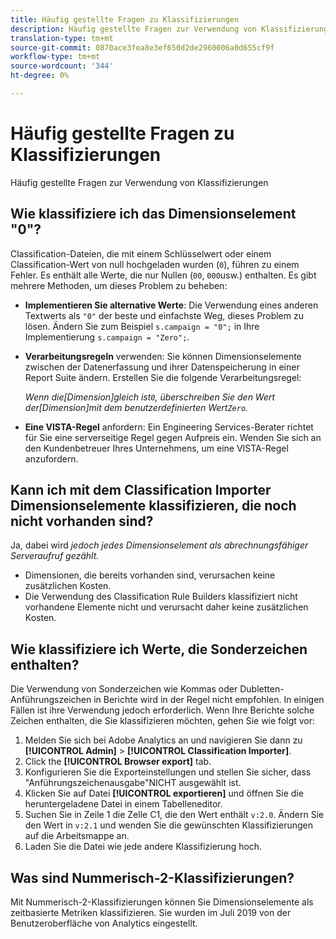 ```yaml
---
title: Häufig gestellte Fragen zu Klassifizierungen
description: Häufig gestellte Fragen zur Verwendung von Klassifizierungen
translation-type: tm+mt
source-git-commit: 0870ace3fea8e3ef650d2de2960006a0d655cf9f
workflow-type: tm+mt
source-wordcount: '344'
ht-degree: 0%

---
```



# Häufig gestellte Fragen zu Klassifizierungen

Häufig gestellte Fragen zur Verwendung von Klassifizierungen

## Wie klassifiziere ich das Dimensionselement &quot;0&quot;?

Classification-Dateien, die mit einem Schlüsselwert oder einem Classification-Wert von null hochgeladen wurden (`0`), führen zu einem Fehler. Es enthält alle Werte, die nur Nullen (`00`, `000`usw.) enthalten. Es gibt mehrere Methoden, um dieses Problem zu beheben:

* **Implementieren Sie alternative Werte**: Die Verwendung eines anderen Textwerts als `"0"` der beste und einfachste Weg, dieses Problem zu lösen. Ändern Sie zum Beispiel `s.campaign = "0";` in Ihre Implementierung `s.campaign = "Zero";`.

* **Verarbeitungsregeln** verwenden: Sie können Dimensionselemente zwischen der Datenerfassung und ihrer Datenspeicherung in einer Report Suite ändern. Erstellen Sie die folgende Verarbeitungsregel:

   *Wenn die[Dimension]gleich ist`0`, überschreiben Sie den Wert der[Dimension]mit dem benutzerdefinierten Wert`Zero`.*

* **Eine VISTA-Regel** anfordern: Ein Engineering Services-Berater richtet für Sie eine serverseitige Regel gegen Aufpreis ein. Wenden Sie sich an den Kundenbetreuer Ihres Unternehmens, um eine VISTA-Regel anzufordern.

## Kann ich mit dem Classification Importer Dimensionselemente klassifizieren, die noch nicht vorhanden sind?

Ja, dabei wird *jedoch jedes Dimensionselement als abrechnungsfähiger Serveraufruf gezählt.*

* Dimensionen, die bereits vorhanden sind, verursachen keine zusätzlichen Kosten.
* Die Verwendung des Classification Rule Builders klassifiziert nicht vorhandene Elemente nicht und verursacht daher keine zusätzlichen Kosten.

## Wie klassifiziere ich Werte, die Sonderzeichen enthalten?

Die Verwendung von Sonderzeichen wie Kommas oder Dubletten-Anführungszeichen in Berichte wird in der Regel nicht empfohlen. In einigen Fällen ist ihre Verwendung jedoch erforderlich. Wenn Ihre Berichte solche Zeichen enthalten, die Sie klassifizieren möchten, gehen Sie wie folgt vor:

1. Melden Sie sich bei Adobe Analytics an und navigieren Sie dann zu **[!UICONTROL Admin]** > **[!UICONTROL Classification Importer]**.
2. Click the **[!UICONTROL Browser export]** tab.
3. Konfigurieren Sie die Exporteinstellungen und stellen Sie sicher, dass &quot;Anführungszeichenausgabe&quot;NICHT ausgewählt ist.
4. Klicken Sie auf Datei **[!UICONTROL exportieren]** und öffnen Sie die heruntergeladene Datei in einem Tabelleneditor.
5. Suchen Sie in Zeile 1 die Zelle C1, die den Wert enthält `v:2.0`. Ändern Sie den Wert in `v:2.1` und wenden Sie die gewünschten Klassifizierungen auf die Arbeitsmappe an.
6. Laden Sie die Datei wie jede andere Klassifizierung hoch.

## Was sind Nummerisch-2-Klassifizierungen?

Mit Nummerisch-2-Klassifizierungen können Sie Dimensionselemente als zeitbasierte Metriken klassifizieren. Sie wurden im Juli 2019 von der Benutzeroberfläche von Analytics eingestellt.
